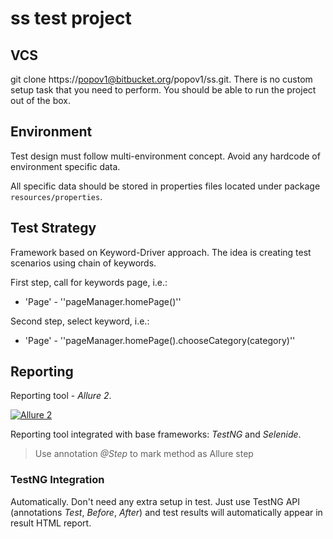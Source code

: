 # ss test project

## VCS
git clone https://popov1@bitbucket.org/popov1/ss.git.
There is no custom setup task that you need to perform. You should be able to run the project out of the box.

## Environment
Test design must follow multi-environment concept. Avoid any hardcode of environment specific data.

All specific data should be stored in properties files located under package `resources/properties`.

## Test Strategy
Framework based on Keyword-Driver approach.
The idea is creating test scenarios using chain of keywords.

First step, call for keywords page, i.e.:
* 'Page' - ''pageManager.homePage()''

Second step, select keyword, i.e.:
* 'Page' - ''pageManager.homePage().chooseCategory(category)''

## Reporting
Reporting tool - *Allure 2*.

[![Allure 2](https://avatars3.githubusercontent.com/u/5879127?s=200&v=4)](https://github.com/allure-framework/allure2)

Reporting tool integrated with base frameworks: *TestNG* and *Selenide*.

> Use annotation *@Step* to mark method as Allure step

### TestNG Integration
Automatically. Don't need any extra setup in test. Just use TestNG API (annotations *Test*, *Before*, *After*) and test results will automatically appear in result HTML report.